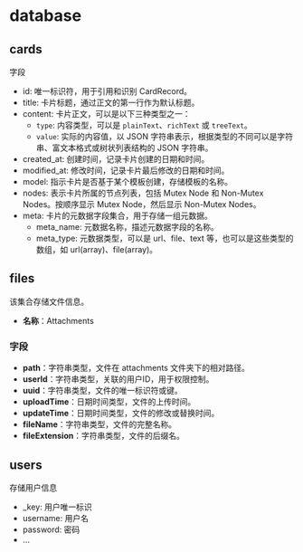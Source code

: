 # database

## cards

字段
- id: 唯一标识符，用于引用和识别 CardRecord。
- title: 卡片标题，通过正文的第一行作为默认标题。
- content: 卡片正文，可以是以下三种类型之一：
  - `type`: 内容类型，可以是 `plainText`、`richText` 或 `treeText`。
  - `value`: 实际的内容值，以 JSON 字符串表示，根据类型的不同可以是字符串、富文本格式或树状列表结构的 JSON 字符串。
- created_at: 创建时间，记录卡片创建的日期和时间。
- modified_at: 修改时间，记录卡片最后修改的日期和时间。
- model: 指示卡片是否基于某个模板创建，存储模板的名称。
- nodes: 表示卡片所属的节点列表，包括 Mutex Node 和 Non-Mutex Nodes。按顺序显示 Mutex Node，然后显示 Non-Mutex Nodes。
- meta: 卡片的元数据字段集合，用于存储一组元数据。
  - meta_name: 元数据名称，描述元数据字段的名称。
  - meta_type: 元数据类型，可以是 url、file、text 等，也可以是这些类型的数组，如 url(array)、file(array)。

## files

该集合存储文件信息。

- **名称**：Attachments

### 字段

- **path**：字符串类型，文件在 attachments 文件夹下的相对路径。
- **userId**：字符串类型，关联的用户ID，用于权限控制。
- **uuid**：字符串类型，文件的唯一标识符或键。
- **uploadTime**：日期时间类型，文件的上传时间。
- **updateTime**：日期时间类型，文件的修改或替换时间。
- **fileName**：字符串类型，文件的完整名称。
- **fileExtension**：字符串类型，文件的后缀名。

## users

存储用户信息
- \_key: 用户唯一标识
- username: 用户名
- password: 密码
- ...
